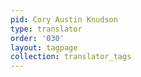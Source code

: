 ```yaml
---
pid: Cory Austin Knudson
type: translator
order: '030'
layout: tagpage
collection: translator_tags
---
```

